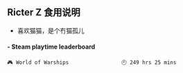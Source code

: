 ## Ricter Z 食用说明
- 喜欢猫猫，是个冇猫孤儿

<!-- steam-box start -->
#### - Steam playtime leaderboard
```text
🎮 World of Warships                 🕘 249 hrs 25 mins
```
<!-- Powered by https://github.com/YouEclipse/steam-box . -->
<!-- steam-box end -->
